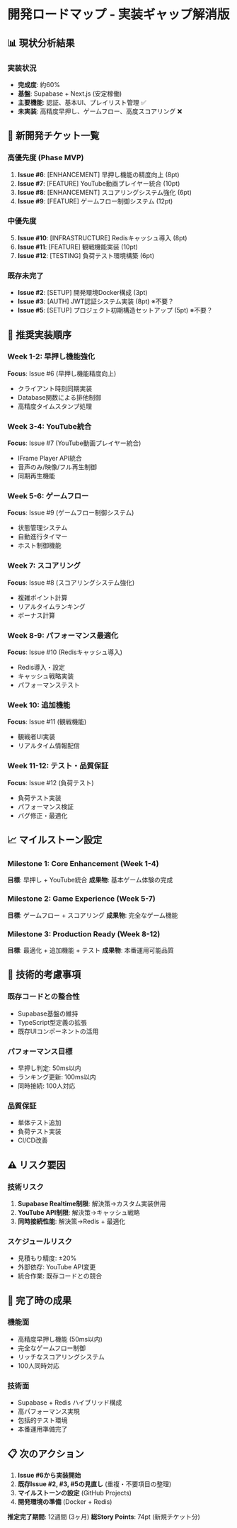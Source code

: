 # 開発ロードマップ - 実装ギャップ解消版

## 📊 現状分析結果

### 実装状況
- **完成度**: 約60%
- **基盤**: Supabase + Next.js (安定稼働)
- **主要機能**: 認証、基本UI、プレイリスト管理 ✅
- **未実装**: 高精度早押し、ゲームフロー、高度スコアリング ❌

## 🎯 新開発チケット一覧

### 高優先度 (Phase MVP)
1. **Issue #6**: [ENHANCEMENT] 早押し機能の精度向上 (8pt)
2. **Issue #7**: [FEATURE] YouTube動画プレイヤー統合 (10pt)
3. **Issue #8**: [ENHANCEMENT] スコアリングシステム強化 (6pt)
4. **Issue #9**: [FEATURE] ゲームフロー制御システム (12pt)

### 中優先度 
5. **Issue #10**: [INFRASTRUCTURE] Redisキャッシュ導入 (8pt)
6. **Issue #11**: [FEATURE] 観戦機能実装 (10pt)
7. **Issue #12**: [TESTING] 負荷テスト環境構築 (6pt)

### 既存未完了
- **Issue #2**: [SETUP] 開発環境Docker構成 (3pt)
- **Issue #3**: [AUTH] JWT認証システム実装 (8pt) ※不要？
- **Issue #5**: [SETUP] プロジェクト初期構造セットアップ (5pt) ※不要？

## 🚀 推奨実装順序

### Week 1-2: 早押し機能強化
**Focus**: Issue #6 (早押し機能精度向上)
- クライアント時刻同期実装
- Database関数による排他制御
- 高精度タイムスタンプ処理

### Week 3-4: YouTube統合
**Focus**: Issue #7 (YouTube動画プレイヤー統合)
- IFrame Player API統合
- 音声のみ/映像/フル再生制御
- 同期再生機能

### Week 5-6: ゲームフロー
**Focus**: Issue #9 (ゲームフロー制御システム)
- 状態管理システム
- 自動進行タイマー
- ホスト制御機能

### Week 7: スコアリング
**Focus**: Issue #8 (スコアリングシステム強化)
- 複雑ポイント計算
- リアルタイムランキング
- ボーナス計算

### Week 8-9: パフォーマンス最適化
**Focus**: Issue #10 (Redisキャッシュ導入)
- Redis導入・設定
- キャッシュ戦略実装
- パフォーマンステスト

### Week 10: 追加機能
**Focus**: Issue #11 (観戦機能)
- 観戦者UI実装
- リアルタイム情報配信

### Week 11-12: テスト・品質保証
**Focus**: Issue #12 (負荷テスト)
- 負荷テスト実装
- パフォーマンス検証
- バグ修正・最適化

## 📈 マイルストーン設定

### Milestone 1: Core Enhancement (Week 1-4)
**目標**: 早押し + YouTube統合
**成果物**: 基本ゲーム体験の完成

### Milestone 2: Game Experience (Week 5-7) 
**目標**: ゲームフロー + スコアリング
**成果物**: 完全なゲーム機能

### Milestone 3: Production Ready (Week 8-12)
**目標**: 最適化 + 追加機能 + テスト
**成果物**: 本番運用可能品質

## 🔧 技術的考慮事項

### 既存コードとの整合性
- Supabase基盤の維持
- TypeScript型定義の拡張
- 既存UIコンポーネントの活用

### パフォーマンス目標
- 早押し判定: 50ms以内
- ランキング更新: 100ms以内
- 同時接続: 100人対応

### 品質保証
- 単体テスト追加
- 負荷テスト実装
- CI/CD改善

## ⚠️ リスク要因

### 技術リスク
1. **Supabase Realtime制限**: 解決策→カスタム実装併用
2. **YouTube API制限**: 解決策→キャッシュ戦略
3. **同時接続性能**: 解決策→Redis + 最適化

### スケジュールリスク
- 見積もり精度: ±20%
- 外部依存: YouTube API変更
- 統合作業: 既存コードとの競合

## 🎉 完了時の成果

### 機能面
- 高精度早押し機能 (50ms以内)
- 完全なゲームフロー制御
- リッチなスコアリングシステム
- 100人同時対応

### 技術面
- Supabase + Redis ハイブリッド構成
- 高パフォーマンス実現
- 包括的テスト環境
- 本番運用準備完了

## 📋 次のアクション

1. **Issue #6から実装開始**
2. **既存Issue #2, #3, #5の見直し** (重複・不要項目の整理)
3. **マイルストーンの設定** (GitHub Projects)
4. **開発環境の準備** (Docker + Redis)

**推定完了期間**: 12週間 (3ヶ月)
**総Story Points**: 74pt (新規チケット分)